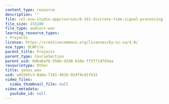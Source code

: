 ```yaml
---
content_type: resource
description: ''
file: /ol-ocw-studio-app/courses/6-341-discrete-time-signal-processing-fall-2005/ad1565c38a6a7161461b924f4cd1fb15_yokos.wav
file_size: 233180
file_type: audio/x-wav
learning_resource_types:
- Projects
license: https://creativecommons.org/licenses/by-nc-sa/4.0/
ocw_type: OCWFile
parent_title: Projects
parent_type: CourseSection
parent_uid: 0d6abafb-55bb-d2d0-610e-ff377147d3aa
resourcetype: Other
title: yokos.wav
uid: ad1565c3-8a6a-7161-461b-924f4cd1fb15
video_files:
  video_thumbnail_file: null
video_metadata:
  youtube_id: null
---
```

